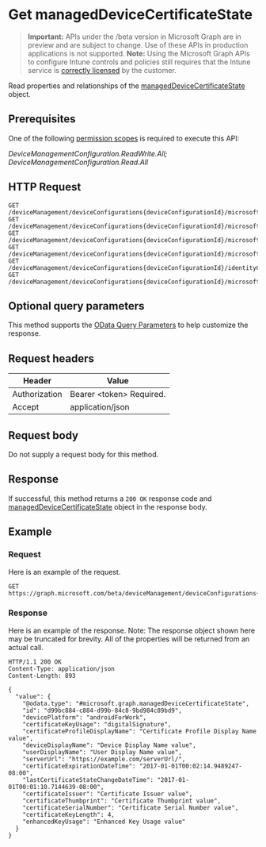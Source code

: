 ﻿# Get managedDeviceCertificateState

> **Important:** APIs under the /beta version in Microsoft Graph are in preview and are subject to change. Use of these APIs in production applications is not supported.
> **Note:** Using the Microsoft Graph APIs to configure Intune controls and policies still requires that the Intune service is [correctly licensed](https://go.microsoft.com/fwlink/?linkid=839381) by the customer.

Read properties and relationships of the [managedDeviceCertificateState](../resources/intune_deviceconfig_manageddevicecertificatestate.md) object.
## Prerequisites
One of the following [permission scopes](https://developer.microsoft.com/en-us/graph/docs/authorization/permission_scopes) is required to execute this API:

*DeviceManagementConfiguration.ReadWrite.All; DeviceManagementConfiguration.Read.All*
## HTTP Request
<!-- {
  "blockType": "ignored"
}
-->
```http
GET /deviceManagement/deviceConfigurations{deviceConfigurationId}/microsoft.graph.iosScepCertificateProfile/managedDeviceCertificateStates{managedDeviceCertificateStateId}
GET /deviceManagement/deviceConfigurations{deviceConfigurationId}/microsoft.graph.macOSScepCertificateProfile/managedDeviceCertificateStates{managedDeviceCertificateStateId}
GET /deviceManagement/deviceConfigurations{deviceConfigurationId}/microsoft.graph.androidScepCertificateProfile/managedDeviceCertificateStates{managedDeviceCertificateStateId}
GET /deviceManagement/deviceConfigurations{deviceConfigurationId}/microsoft.graph.windows81SCEPCertificateProfile/managedDeviceCertificateStates{managedDeviceCertificateStateId}
GET /deviceManagement/deviceConfigurations{deviceConfigurationId}/identityCertificate/microsoft.graph.androidForWorkScepCertificateProfile/managedDeviceCertificateStates{managedDeviceCertificateStateId}
GET /deviceManagement/deviceConfigurations{deviceConfigurationId}/microsoft.graph.windowsPhone81VpnConfiguration/identityCertificate/microsoft.graph.windowsPhone81SCEPCertificateProfile/managedDeviceCertificateStates{managedDeviceCertificateStateId}
```

## Optional query parameters
This method supports the [OData Query Parameters](https://developer.microsoft.com/en-us/graph/docs/overview/query_parameters) to help customize the response.
## Request headers
|Header|Value|
|---|---|
|Authorization|Bearer &lt;token&gt; Required.|
|Accept|application/json|

## Request body
Do not supply a request body for this method.

## Response
If successful, this method returns a `200 OK` response code and [managedDeviceCertificateState](../resources/intune_deviceconfig_manageddevicecertificatestate.md) object in the response body.

## Example
### Request
Here is an example of the request.
```http
GET https://graph.microsoft.com/beta/deviceManagement/deviceConfigurations{deviceConfigurationId}/microsoft.graph.iosScepCertificateProfile/managedDeviceCertificateStates{managedDeviceCertificateStateId}
```

### Response
Here is an example of the response. Note: The response object shown here may be truncated for brevity. All of the properties will be returned from an actual call.
```http
HTTP/1.1 200 OK
Content-Type: application/json
Content-Length: 893

{
  "value": {
    "@odata.type": "#microsoft.graph.managedDeviceCertificateState",
    "id": "d99bc884-c884-d99b-84c8-9bd984c89bd9",
    "devicePlatform": "androidForWork",
    "certificateKeyUsage": "digitalSignature",
    "certificateProfileDisplayName": "Certificate Profile Display Name value",
    "deviceDisplayName": "Device Display Name value",
    "userDisplayName": "User Display Name value",
    "serverUrl": "https://example.com/serverUrl/",
    "certificateExpirationDateTime": "2017-01-01T00:02:14.9489247-08:00",
    "lastCertificateStateChangeDateTime": "2017-01-01T00:01:10.7144639-08:00",
    "certificateIssuer": "Certificate Issuer value",
    "certificateThumbprint": "Certificate Thumbprint value",
    "certificateSerialNumber": "Certificate Serial Number value",
    "certificateKeyLength": 4,
    "enhancedKeyUsage": "Enhanced Key Usage value"
  }
}
```



